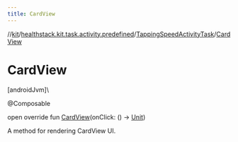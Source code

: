 ```yaml
---
title: CardView
---
```

//[kit](../../../index.html)/[healthstack.kit.task.activity.predefined](../index.html)/[TappingSpeedActivityTask](index.html)/[CardView](-card-view.html)



# CardView



[androidJvm]\




@Composable



open override fun [CardView](-card-view.html)(onClick: () -&gt; [Unit](https://kotlinlang.org/api/latest/jvm/stdlib/kotlin/-unit/index.html))



A method for rendering CardView UI.




